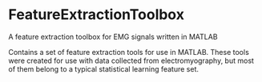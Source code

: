 FeatureExtractionToolbox
========================

A feature extraction toolbox for EMG signals written in MATLAB

Contains a set of feature extraction tools for use in MATLAB.
These tools were created for use with data collected from electromyography,
but most of them belong to a typical statistical learning feature set.
